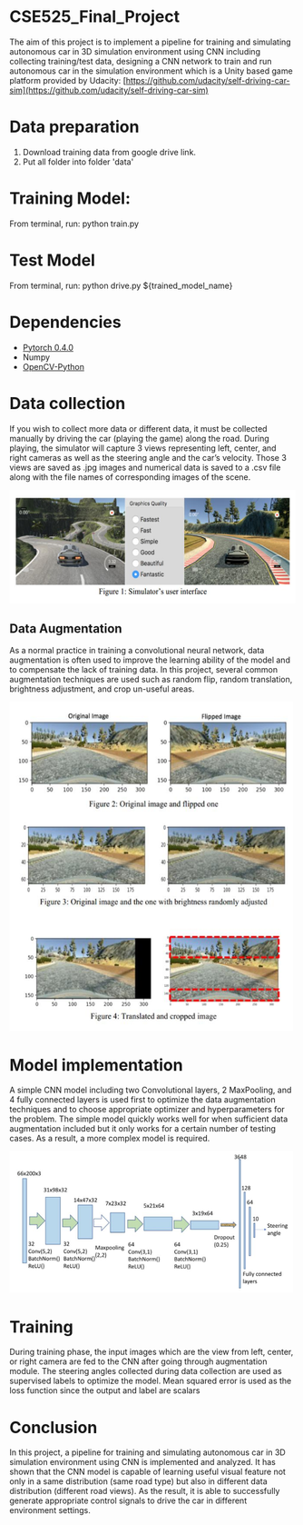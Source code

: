 # CSE525_Final_Project

The aim of this project is to implement a pipeline for training and simulating autonomous car in 3D
simulation environment using CNN including collecting training/test data, designing a CNN network to
train and run autonomous car in the simulation environment which is a Unity based game platform
provided by Udacity: [https://github.com/udacity/self-driving-car-sim](https://github.com/udacity/self-driving-car-sim)

# Data preparation
1. Download training data from google drive link.
2. Put all folder into folder 'data'

# Training Model:
From terminal, run: python train.py

# Test Model 
From terminal, run: python drive.py ${trained_model_name}

# Dependencies
 - [Pytorch 0.4.0](http://pytorch.org/)
 - Numpy
 - [OpenCV-Python](https://pypi.python.org/pypi/opencv-python)

# Data collection
If you wish to collect more data or different data, it must be collected manually by driving the car (playing the game) along the
road. During playing, the simulator will capture 3 views representing left, center, and right cameras as
well as the steering angle and the car’s velocity. Those 3 views are saved as .jpg images and numerical
data is saved to a .csv file along with the file names of corresponding images of the scene. 

<img src="imgs/simulator_car.jpg" width="600" height="200" />

## Data Augmentation
As a normal practice in training a convolutional neural network, data augmentation is often used to
improve the learning ability of the model and to compensate the lack of training data. In this project,
several common augmentation techniques are used such as random flip, random translation, brightness
adjustment, and crop un-useful areas.

<img src="imgs/autonomous_car.jpg" width="500" height="580" />

# Model implementation
A simple CNN model including two Convolutional layers, 2 MaxPooling, and 4 fully connected layers is
used first to optimize the data augmentation techniques and to choose appropriate optimizer and hyperparameters for the problem. The simple model quickly works well for when sufficient data augmentation included but it only works for a certain number of testing cases. As a result, a more complex model is required.

<img src="imgs/car_model.jpg" width="500" height="250" />

# Training
During training phase, the input images which are the view from left, center, or right camera are fed to the
CNN after going through augmentation module. The steering angles collected during data collection are
used as supervised labels to optimize the model. Mean squared error is used as the loss function since the
output and label are scalars

# Conclusion
In this project, a pipeline for training and simulating autonomous car in 3D simulation environment using
CNN is implemented and analyzed. It has shown that the CNN model is capable of learning useful visual
feature not only in a same distribution (same road type) but also in different data distribution (different
road views). As the result, it is able to successfully generate appropriate control signals to drive the car in
different environment settings.









